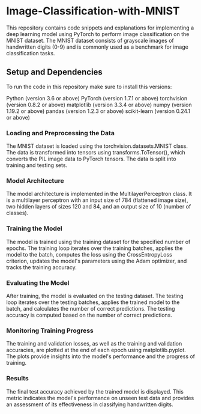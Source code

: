 # Image-Classification-with-MNIST
This repository contains code snippets and explanations for implementing a deep learning model using PyTorch to perform image classification on the MNIST dataset. The MNIST dataset consists of grayscale images of handwritten digits (0-9) and is commonly used as a benchmark for image classification tasks.

## Setup and Dependencies
To run the code in this repository make sure to install this versions:

Python (version 3.6 or above)
PyTorch (version 1.7.1 or above)
torchvision (version 0.8.2 or above)
matplotlib (version 3.3.4 or above)
numpy (version 1.19.2 or above)
pandas (version 1.2.3 or above)
scikit-learn (version 0.24.1 or above)

### Loading and Preprocessing the Data
The MNIST dataset is loaded using the torchvision.datasets.MNIST class. The data is transformed into tensors using transforms.ToTensor(), which converts the PIL image data to PyTorch tensors. The data is split into training and testing sets.

### Model Architecture
The model architecture is implemented in the MultilayerPerceptron class. It is a multilayer perceptron with an input size of 784 (flattened image size), two hidden layers of sizes 120 and 84, and an output size of 10 (number of classes).

### Training the Model
The model is trained using the training dataset for the specified number of epochs. The training loop iterates over the training batches, applies the model to the batch, computes the loss using the CrossEntropyLoss criterion, updates the model's parameters using the Adam optimizer, and tracks the training accuracy.

### Evaluating the Model
After training, the model is evaluated on the testing dataset. The testing loop iterates over the testing batches, applies the trained model to the batch, and calculates the number of correct predictions. The testing accuracy is computed based on the number of correct predictions.

### Monitoring Training Progress
The training and validation losses, as well as the training and validation accuracies, are plotted at the end of each epoch using matplotlib.pyplot. The plots provide insights into the model's performance and the progress of training.

### Results
The final test accuracy achieved by the trained model is displayed. This metric indicates the model's performance on unseen test data and provides an assessment of its effectiveness in classifying handwritten digits.
